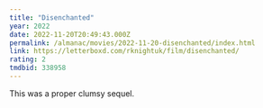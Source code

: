 ```yaml
---
title: "Disenchanted"
year: 2022
date: 2022-11-20T20:49:43.000Z
permalink: /almanac/movies/2022-11-20-disenchanted/index.html
link: https://letterboxd.com/rknightuk/film/disenchanted/
rating: 2
tmdbid: 338958
---
```


This was a proper clumsy sequel.